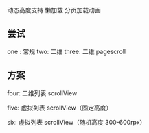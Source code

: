 动态高度支持
懒加载
分页加载动画

## 尝试

one : 常规
two: 二维
three: 二维 pagescroll

## 方案

four: 二维列表 scrollView

five: 虚拟列表 scrollView（固定高度）

six: 虚拟列表 scrollView（随机高度 300-600rpx）
